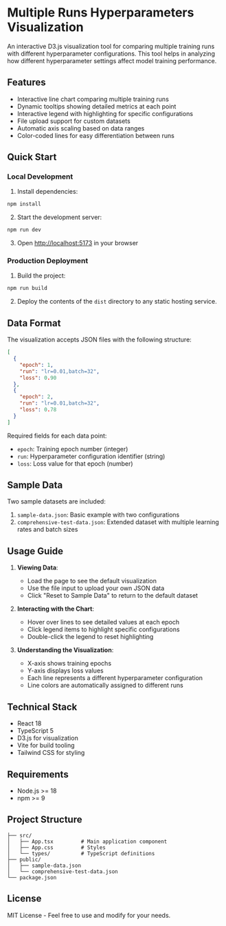 # Multiple Runs Hyperparameters Visualization

An interactive D3.js visualization tool for comparing multiple training runs with different hyperparameter configurations. This tool helps in analyzing how different hyperparameter settings affect model training performance.

## Features

- Interactive line chart comparing multiple training runs
- Dynamic tooltips showing detailed metrics at each point
- Interactive legend with highlighting for specific configurations
- File upload support for custom datasets
- Automatic axis scaling based on data ranges
- Color-coded lines for easy differentiation between runs

## Quick Start

### Local Development

1. Install dependencies:
```bash
npm install
```

2. Start the development server:
```bash
npm run dev
```

3. Open [http://localhost:5173](http://localhost:5173) in your browser

### Production Deployment

1. Build the project:
```bash
npm run build
```

2. Deploy the contents of the `dist` directory to any static hosting service.

## Data Format

The visualization accepts JSON files with the following structure:

```json
[
  {
    "epoch": 1,
    "run": "lr=0.01,batch=32",
    "loss": 0.90
  },
  {
    "epoch": 2,
    "run": "lr=0.01,batch=32",
    "loss": 0.78
  }
]
```

Required fields for each data point:
- `epoch`: Training epoch number (integer)
- `run`: Hyperparameter configuration identifier (string)
- `loss`: Loss value for that epoch (number)

## Sample Data

Two sample datasets are included:
1. `sample-data.json`: Basic example with two configurations
2. `comprehensive-test-data.json`: Extended dataset with multiple learning rates and batch sizes

## Usage Guide

1. **Viewing Data**:
   - Load the page to see the default visualization
   - Use the file input to upload your own JSON data
   - Click "Reset to Sample Data" to return to the default dataset

2. **Interacting with the Chart**:
   - Hover over lines to see detailed values at each epoch
   - Click legend items to highlight specific configurations
   - Double-click the legend to reset highlighting

3. **Understanding the Visualization**:
   - X-axis shows training epochs
   - Y-axis displays loss values
   - Each line represents a different hyperparameter configuration
   - Line colors are automatically assigned to different runs

## Technical Stack

- React 18
- TypeScript 5
- D3.js for visualization
- Vite for build tooling
- Tailwind CSS for styling

## Requirements

- Node.js >= 18
- npm >= 9

## Project Structure

```
├── src/
│   ├── App.tsx         # Main application component
│   ├── App.css         # Styles
│   └── types/          # TypeScript definitions
├── public/
│   ├── sample-data.json
│   └── comprehensive-test-data.json
└── package.json
```

## License

MIT License - Feel free to use and modify for your needs.
